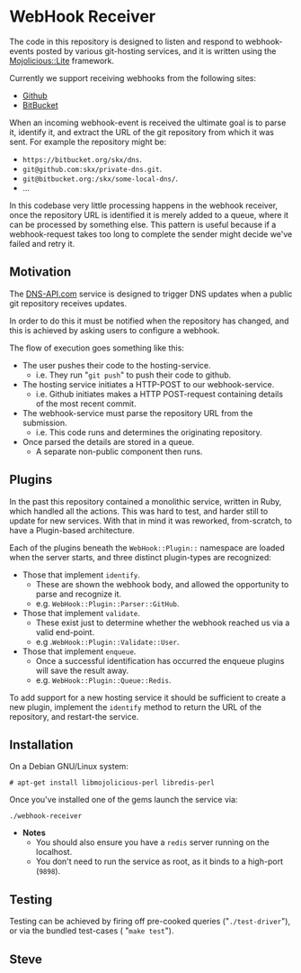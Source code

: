 WebHook Receiver
================

The code in this repository is designed to listen and respond to webhook-events posted by various git-hosting services, and it is written using the [Mojolicious::Lite](http://mojolicio.us/perldoc/Mojolicious/Lite) framework.

Currently we support receiving webhooks from the following sites:

* [Github](http://github.com/)
* [BitBucket](http://bitbucket.com/)

When an incoming webhook-event is received the ultimate goal is to parse it, identify it, and extract the URL of the git repository from which it was sent.  For example the repository might be:

* `https://bitbucket.org/skx/dns`.
* `git@github.com:skx/private-dns.git`.
* `git@bitbucket.org:/skx/some-local-dns/`.
* ...

In this codebase very little processing happens in the webhook receiver, once the repository URL is identified it is merely added to a queue, where it can be processed by something else.  This pattern is useful because if a webhook-request takes too long to complete the sender might decide we've failed and retry it.


Motivation
----------

The [DNS-API.com](https://dns-api.com/) service is designed to trigger DNS updates when a public git repository receives updates.

In order to do this it must be notified when the repository has changed, and this is achieved by asking users to configure a webhook.

The flow of execution goes something like this:

* The user pushes their code to the hosting-service.
    * i.e. They run "`git push`" to push their code to github.
* The hosting service initiates a HTTP-POST to our webhook-service.
    * i.e. Github initiates makes a HTTP POST-request containing details of the most recent commit.
* The webhook-service must parse the repository URL from the submission.
    * i.e. This code runs and determines the originating repository.
* Once parsed the details are stored in a queue.
    * A separate non-public component then runs.


Plugins
-------

In the past this repository contained a monolithic service, written in Ruby, which handled all the actions.  This was hard to test, and harder still to update for new services.  With that in mind it was reworked, from-scratch, to have a Plugin-based architecture.

Each of the plugins beneath the `WebHook::Plugin::` namespace are loaded when the server starts, and three distinct plugin-types are recognized:

* Those that implement `identify`.
   * These are shown the webhook body, and allowed the opportunity to parse and recognize it.
   * e.g. `WebHook::Plugin::Parser::GitHub`.
* Those that implement `validate`.
   * These exist just to determine whether the webhook reached us via a valid end-point.
   * e.g .`WebHook::Plugin::Validate::User`.
* Those that implement `enqueue`.
   * Once a successful identification has occurred the enqueue plugins will save the result away.
   * e.g. `WebHook::Plugin::Queue::Redis`.

To add support for a new hosting service it should be sufficient to create a new plugin, implement the `identify` method to return the URL of the repository, and restart-the service.


Installation
-------------

On a Debian GNU/Linux system:

    # apt-get install libmojolicious-perl libredis-perl

Once you've installed one of the gems launch the service via:

    ./webhook-receiver

* **Notes**
   * You should also ensure you have a `redis` server running on the localhost.
   * You don't need to run the service as root, as it binds to a high-port (`9898`).


Testing
-------

Testing can be achieved by firing off pre-cooked queries ("`./test-driver`"), or via the bundled test-cases ( "`make test`").


Steve
---
